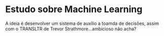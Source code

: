 # Estudo sobre Machine Learning
A ideia é desenvolver um sistema de auxílio a toamda de decisões, assim com o TRANSLTR de Trevor Strathmore...ambicioso não acha?
